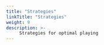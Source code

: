 ```yaml
---
title: "Strategies"
linkTitle: "Strategies"
weight: 9
description: >-
     Strategies for optimal playing
---
```

